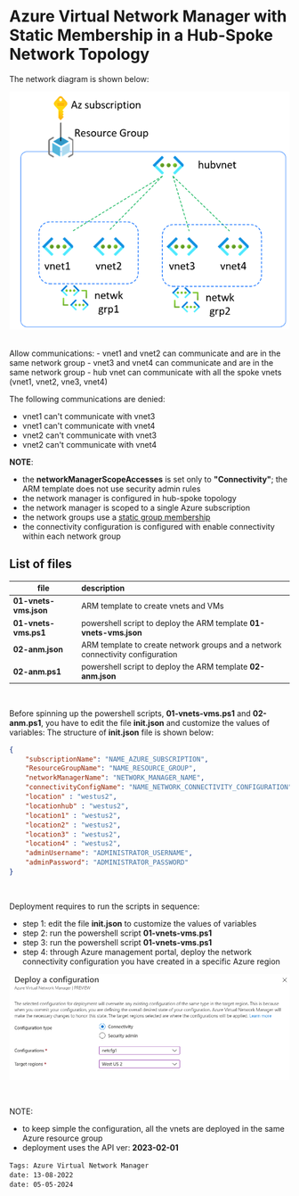 <properties
pageTitle= 'Create Azure Virtual Network Manager with Static Membership in a Hub-Spoke Network Topology'
description= "Create Azure Virtual Network Manager with Static Membership in a Hub-Spoke Network Topology"
documentationcenter: na
services="Azure Virtual Network Manager"
documentationCenter="na"
authors="fabferri"
manager=""
editor=""/>

<tags
   ms.service="configuration-Example-Azure"
   ms.devlang="na"
   ms.topic="article"
   ms.tgt_pltfrm="azure"
   ms.workload="na"
   ms.date="30/08/2021"
   ms.author="fabferri" />

# Azure Virtual Network Manager with Static Membership in a Hub-Spoke Network Topology
The network diagram is shown below:

[![1]][1]


<br>
Allow communications:
- vnet1 and vnet2 can communicate and are in the same network group
- vnet3 and vnet4 can communicate and are in the same network group
- hub vnet can communicate with all the spoke vnets (vnet1, vnet2, vne3, vnet4)
<br>

The following communications are denied:
- vnet1 can't communicate with vnet3 
- vnet1 can't communicate with vnet4
- vnet2 can't communicate with vnet3 
- vnet2 can't communicate with vnet4

**NOTE**: 
- the **networkManagerScopeAccesses** is set only to **"Connectivity"**; the ARM template does not use security admin rules
- the network manager is configured in hub-spoke topology
- the network manager is scoped to a single Azure subscription
- the network groups use a <ins>static group membership</ins> 
- the connectivity configuration is configured with enable connectivity within each network group


## <a name="List of files"></a> List of files 

| file                    | description                                                        |       
| ----------------------- |:------------------------------------------------------------------ |
| **01-vnets-vms.json**   | ARM template to create vnets and VMs                               |
| **01-vnets-vms.ps1**    | powershell script to deploy the ARM template **01-vnets-vms.json** |
| **02-anm.json**         | ARM template to create network groups and a network connectivity configuration |
| **02-anm.ps1**          | powershell script to deploy the ARM template **02-anm.json**       |

<br>

Before spinning up the powershell scripts, **01-vnets-vms.ps1** and **02-anm.ps1**, you have to edit the file **init.json** and customize the values of variables:
The structure of **init.json** file is shown below:
```json
{
    "subscriptionName": "NAME_AZURE_SUBSCRIPTION",
    "ResourceGroupName": "NAME_RESOURCE_GROUP",
    "networkManagerName": "NETWORK_MANAGER_NAME",
    "connectivityConfigName": "NAME_NETWORK_CONNECTIVITY_CONFIGURATION",
    "location" : "westus2",
    "locationhub" : "westus2",
    "location1" : "westus2",
    "location2" : "westus2",
    "location3" : "westus2",
    "location4" : "westus2",
    "adminUsername": "ADMINISTRATOR_USERNAME",
    "adminPassword": "ADMINISTRATOR_PASSWORD"
}
```
<br>

Deployment requires to run the scripts in sequence:
- step 1: edit the file **init.json** to customize the values of variables
- step 2: run the powershell script **01-vnets-vms.ps1** 
- step 3: run the powershell script **01-vnets-vms.ps1** 
- step 4: through Azure management portal, deploy the network connectivity configuration you have created in a specific Azure region 


[![2]][2]

<br>

NOTE: 
- to keep simple the configuration, all the vnets are deployed in the same Azure resource group
- deployment uses the API ver: **2023-02-01**

`Tags: Azure Virtual Network Manager` <br>
`date: 13-08-2022` <br>
`date: 05-05-2024` <br>

<!--Image References-->

[1]: ./media/network-diagram1.png "network diagram"
[2]: ./media/network-diagram2.png "network diagram"

<!--Link References-->

